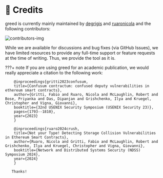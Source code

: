 # 👥 Credits

greed is currently mainly maintained by [degrigis](https://github.com/degrigis) and [ruaronicola](https://github.com/ruaronicola) and the following contributors:

![contributors-img](https://contrib.rocks/image?repo=ucsb-seclab/greed)

While we are available for discussions and bug fixes (via GitHub Issues), we have limited resources to provide any full-time support or feature requests at the time of writing. Thus, we provide the tool as it is. 


???+ note
       If you are using greed for an academic publication, we would really appreciate a citation to the following work:

        @inproceedings{gritti2023confusum,
        title={Confusum contractum: confused deputy vulnerabilities in ethereum smart contracts},
        author={Gritti, Fabio and Ruaro, Nicola and McLaughlin, Robert and Bose, Priyanka and Das, Dipanjan and Grishchenko, Ilya and Kruegel, Christopher and Vigna, Giovanni},
        booktitle={32nd USENIX Security Symposium (USENIX Security 23)},
        pages={1793--1810},
        year={2023}
        }

        @inproceedings{ruaro2024crush,
        title={Not your Type! Detecting Storage Collision Vulnerabilities in Ethereum Smart Contracts},
        author={Ruaro, Nicola and Gritti, Fabio and McLaughlin, Robert and Grishchenko, Ilya and Kruegel, Christopher and Vigna, Giovanni},
        booktitle={Network and Distributed Systems Security (NDSS) Symposium 2024},
        year={2024}
        }

       Thanks! 
